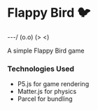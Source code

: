 # Flappy Bird 🐦

\---/
(o.o)
(> <)

A simple Flappy Bird game

### Technologies Used

- P5.js for game rendering
- Matter.js for physics
- Parcel for bundling

